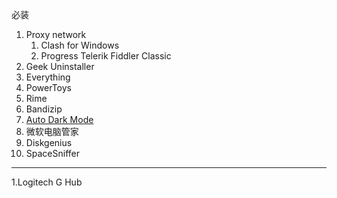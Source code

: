 必装
1. Proxy network
    1. Clash for Windows
    2. Progress Telerik Fiddler Classic
2. Geek Uninstaller
3. Everything
4. PowerToys
5. Rime
6. Bandizip
7. [Auto Dark Mode](https://github.com/AutoDarkMode/Windows-Auto-Night-Mode)
8. 微软电脑管家
9. Diskgenius
10. SpaceSniffer

---
1.Logitech G Hub
